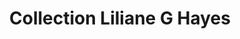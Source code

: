 ---
title: "Collection Liliane G Hayes"
url: /trois-rivieres/collection-liliane-g-hayes/
shop: clothes
---